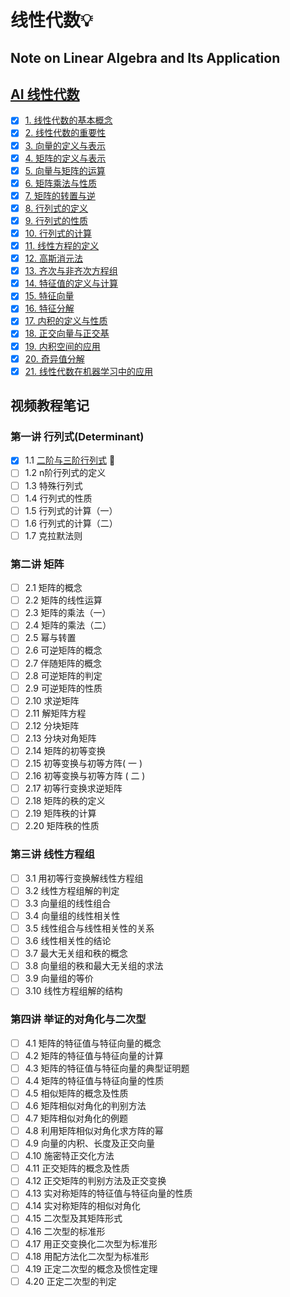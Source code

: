# 线性代数💡

## Note on Linear Algebra and Its Application


## [AI 线性代数](https://zglg.work/ai-linear-you-need)

- [x] [1. 线性代数的基本概念](AI/1.ipynb)
- [x] [2. 线性代数的重要性](AI/2.ipynb)
- [x] [3. 向量的定义与表示](AI/3.ipynb)
- [x] [4. 矩阵的定义与表示](AI/4.ipynb)
- [x] [5. 向量与矩阵的运算](AI/5.ipynb)
- [x] [6. 矩阵乘法与性质](AI/6.ipynb)
- [x] [7. 矩阵的转置与逆](AI/7.ipynb)
- [x] [8. 行列式的定义](AI/8.ipynb)
- [x] [9. 行列式的性质](AI/9.ipynb)
- [x] [10. 行列式的计算](AI/10.ipynb)
- [x] [11. 线性方程的定义](AI/11.ipynb)
- [x] [12. 高斯消元法](AI/12.ipynb)
- [x] [13. 齐次与非齐次方程组](AI/13.ipynb)
- [x] [14. 特征值的定义与计算](AI/14.ipynb)
- [x] [15. 特征向量](AI/15.ipynb)
- [x] [16. 特征分解](AI/16.ipynb)
- [x] [17. 内积的定义与性质](AI/17.ipynb)
- [x] [18. 正交向量与正交基](AI/18.ipynb)
- [x] [19. 内积空间的应用](AI/19.ipynb)
- [x] [20. 奇异值分解](AI/20.ipynb)
- [x] [21. 线性代数在机器学习中的应用](AI/21.ipynb)

## 视频教程笔记

### 第一讲 行列式(Determinant)

- [x] 1.1 [二阶与三阶行列式](https://github.com/zhongwei/math/blob/master/linearalgebra/1.1.ipynb) 🚀
- [ ] 1.2 n阶行列式的定义
- [ ] 1.3 特殊行列式
- [ ] 1.4 行列式的性质
- [ ] 1.5 行列式的计算（一）
- [ ] 1.6 行列式的计算（二）
- [ ] 1.7 克拉默法则

### 第二讲 矩阵

- [ ] 2.1 矩阵的概念
- [ ] 2.2 矩阵的线性运算
- [ ] 2.3 矩阵的乘法（一）
- [ ] 2.4 矩阵的乘法（二）
- [ ] 2.5 幂与转置
- [ ] 2.6 可逆矩阵的概念
- [ ] 2.7 伴随矩阵的概念
- [ ] 2.8 可逆矩阵的判定
- [ ] 2.9 可逆矩阵的性质
- [ ] 2.10 求逆矩阵
- [ ] 2.11 解矩阵方程
- [ ] 2.12 分块矩阵
- [ ] 2.13 分块对角矩阵
- [ ] 2.14 矩阵的初等变换
- [ ] 2.15 初等变换与初等方阵( 一 )
- [ ] 2.16 初等变换与初等方阵 ( 二 )
- [ ] 2.17 初等行变换求逆矩阵
- [ ] 2.18 矩阵的秩的定义
- [ ] 2.19 矩阵秩的计算
- [ ] 2.20 矩阵秩的性质

### 第三讲 线性方程组

- [ ] 3.1 用初等行变换解线性方程组
- [ ] 3.2 线性方程组解的判定
- [ ] 3.3 向量组的线性组合
- [ ] 3.4 向量组的线性相关性
- [ ] 3.5 线性组合与线性相关性的关系
- [ ] 3.6 线性相关性的结论
- [ ] 3.7 最大无关组和秩的概念
- [ ] 3.8 向量组的秩和最大无关组的求法
- [ ] 3.9 向量组的等价
- [ ] 3.10 线性方程组解的结构

### 第四讲 举证的对角化与二次型

- [ ] 4.1 矩阵的特征值与特征向量的概念
- [ ] 4.2 矩阵的特征值与特征向量的计算
- [ ] 4.3 矩阵的特征值与特征向量的典型证明题
- [ ] 4.4 矩阵的特征值与特征向量的性质
- [ ] 4.5 相似矩阵的概念及性质
- [ ] 4.6 矩阵相似对角化的判别方法
- [ ] 4.7 矩阵相似对角化的例题
- [ ] 4.8 利用矩阵相似对角化求方阵的幂
- [ ] 4.9 向量的内积、长度及正交向量
- [ ] 4.10 施密特正交化方法
- [ ] 4.11 正交矩阵的概念及性质
- [ ] 4.12 正交矩阵的判别方法及正交变换
- [ ] 4.13 实对称矩阵的特征值与特征向量的性质
- [ ] 4.14 实对称矩阵的相似对角化
- [ ] 4.15 二次型及其矩阵形式
- [ ] 4.16 二次型的标准形
- [ ] 4.17 用正交变换化二次型为标准形
- [ ] 4.18 用配方法化二次型为标准形
- [ ] 4.19 正定二次型的概念及惯性定理
- [ ] 4.20 正定二次型的判定
